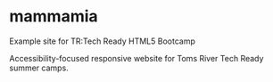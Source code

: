 # mammamia
Example site for TR:Tech Ready HTML5 Bootcamp

Accessibility-focused responsive website for Toms River Tech Ready summer camps.
